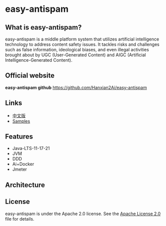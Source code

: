 # easy-antispam

## What is easy-antispam?
easy-antispam is a middle platform system that utilizes artificial intelligence technology to address content safety issues. It tackles risks and challenges such as false information, ideological biases, and even illegal activities brought about by UGC (User-Generated Content) and AIGC (Artificial Intelligence-Generated Content).

## Official website
**easy-antispam github** https://github.com/Hanxian2Ai/easy-antispam

## Links
- [中文版](https://github.com/Hanxian2Ai/easy-antispam/blob/main/README-ZH.md)
- [Samples]()

## Features
- Java-LTS-11-17-21
- JVM
- DDD
- Ai+Docker
- Jmeter

## Architecture

## License
easy-antispam is under the Apache 2.0 license. See the [Apache License 2.0](http://www.apache.org/licenses/LICENSE-2.0) file for details.